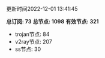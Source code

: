 更新时间2022-12-01 13:41:45

**总订阅: 73**
**总节点: 1098**
**有效节点: 321**
- trojan节点: 84
- v2ray节点: 207
- ss节点: 30
